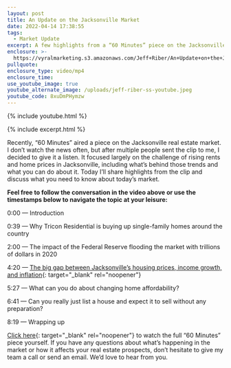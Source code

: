 ```yaml
---
layout: post
title: An Update on the Jacksonville Market
date: 2022-04-14 17:38:55
tags:
  - Market Update
excerpt: A few highlights from a “60 Minutes” piece on the Jacksonville market.
enclosure: >-
  https://vyralmarketing.s3.amazonaws.com/Jeff+Riber/An+Update+on+the+Jacksonville+Market.mp4
pullquote:
enclosure_type: video/mp4
enclosure_time:
use_youtube_image: true
youtube_alternate_image: /uploads/jeff-riber-ss-youtube.jpeg
youtube_code: 8xuDmPHymzw
---
```

{% include youtube.html %}

{% include excerpt.html %}

Recently, “60 Minutes” aired a piece on the Jacksonville real estate market. I don’t watch the news often, but after multiple people sent the clip to me, I decided to give it a listen. It focused largely on the challenge of rising rents and home prices in Jacksonville, including what’s behind those trends and what you can do about it. Today I’ll share highlights from the clip and discuss what you need to know about today’s market.

**Feel free to follow the conversation in the video above or use the timestamps below to navigate the topic at your leisure:**

0:00 — Introduction

0:39 — Why Tricon Residential is buying up single-family homes around the country

2:00 — The impact of the Federal Reserve flooding the market with trillions of dollars in 2020

4:20 — [The big gap between Jacksonville’s housing prices, income growth, and inflation](https://www.bizjournals.com/jacksonville/news/2022/04/04/data-big-gap-between-jax-housing-prices-income-g.html){: target="_blank" rel="noopener"}

5:27 — What can you do about changing home affordability?

6:41 — Can you really just list a house and expect it to sell without any preparation?

8:19 — Wrapping up

[<u>Click here</u>](https://www.cbsnews.com/video/rising-rent-prices-60-minutes-video-2022-03-20/){: target="_blank" rel="noopener"}&nbsp;to watch the full “60 Minutes” piece yourself. If you have any questions about what’s happening in the market or how it affects your real estate prospects, don’t hesitate to give my team a call or send an email. We’d love to hear from you.
